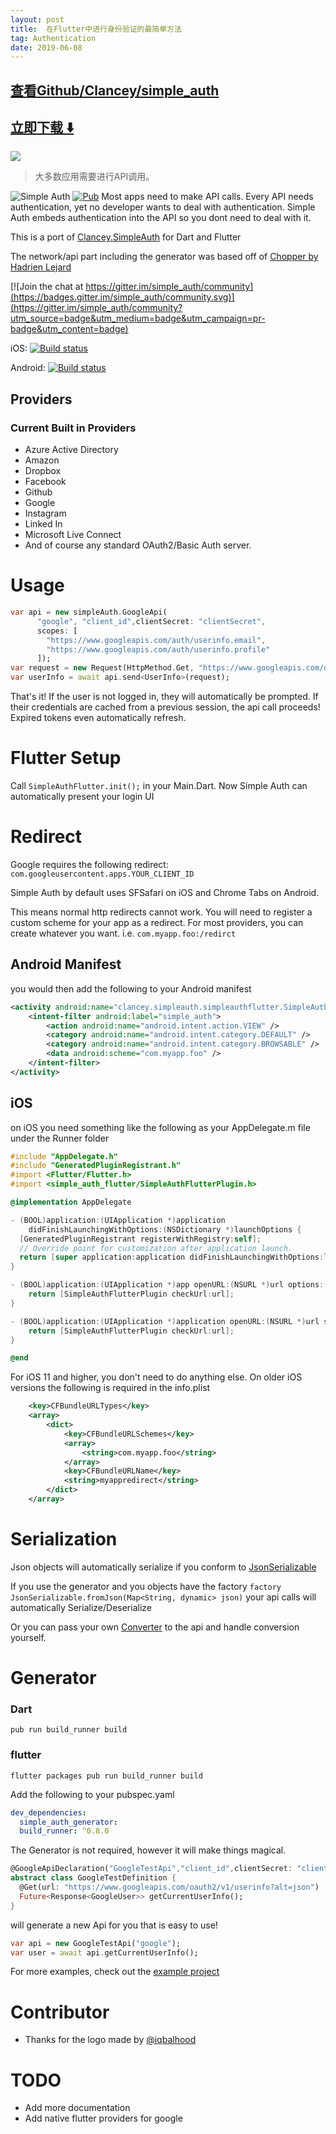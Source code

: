 ```yaml
---
layout: post
title:  在Flutter中进行身份验证的最简单方法
tag: Authentication
date: 2019-06-08
---
```


 

## [查看Github/Clancey/simple_auth](http://github.com/Clancey/simple_auth)
## [立即下载 ️⬇️ ](https://codeload.github.com/Clancey/simple_auth/zip/master) 


 
![](https://flutterawesome.com/content/images/2018/10/simple_auth.png)
 
>
> 大多数应用需要进行API调用。
>

 
![Simple Auth](https://github.com/Clancey/simple_auth/blob/master/logo.png)
[![Pub](https://img.shields.io/pub/v/simple_auth_flutter.svg)](https://pub.dartlang.org/packages/simple_auth_flutter)
Most apps need to make API calls. Every API needs authentication, yet no developer wants to deal with authentication. Simple Auth embeds authentication into the API so you dont need to deal with it.

This is a port of [Clancey.SimpleAuth](https://github.com/clancey/simpleauth) for Dart and Flutter

The network/api part including the generator was based off of [Chopper by Hadrien Lejard](https://github.com/lejard-h/chopper)

[![Join the chat at https://gitter.im/simple_auth/community](https://badges.gitter.im/simple_auth/community.svg)](https://gitter.im/simple_auth/community?utm_source=badge&utm_medium=badge&utm_campaign=pr-badge&utm_content=badge)

iOS: [![Build status](https://build.appcenter.ms/v0.1/apps/788e968e-4f7d-4c90-a662-9877cee9d85a/branches/master/badge)](https://appcenter.ms)

Android: [![Build status](https://build.appcenter.ms/v0.1/apps/339333fd-8d50-4694-ae98-eea0ec992d58/branches/master/badge)](https://appcenter.ms)

## Providers

### Current Built in Providers

- Azure Active Directory
- Amazon
- Dropbox
- Facebook
- Github
- Google
- Instagram
- Linked In
- Microsoft Live Connect
- And of course any standard OAuth2/Basic Auth server.

# Usage

```dart
var api = new simpleAuth.GoogleApi(
      "google", "client_id",clientSecret: "clientSecret",
      scopes: [
        "https://www.googleapis.com/auth/userinfo.email",
        "https://www.googleapis.com/auth/userinfo.profile"
      ]);
var request = new Request(HttpMethod.Get, "https://www.googleapis.com/oauth2/v1/userinfo?alt=json");
var userInfo = await api.send<UserInfo>(request);
```

That's it! If the user is not logged in, they will automatically be prompted. If their credentials are cached from a previous session, the api call proceeds! Expired tokens even automatically refresh.

# Flutter Setup

Call `SimpleAuthFlutter.init();` in your Main.Dart. Now Simple Auth can automatically present your login UI

# Redirect

Google requires the following redirect: `com.googleusercontent.apps.YOUR_CLIENT_ID`

Simple Auth by default uses SFSafari on iOS and Chrome Tabs on Android.

This means normal http redirects cannot work. You will need to register a custom scheme for your app as a redirect. For most providers, you can create whatever you want. i.e. `com.myapp.foo:/redirct`

## Android Manifest

you would then add the following to your Android manifest

```xml
<activity android:name="clancey.simpleauth.simpleauthflutter.SimpleAuthCallbackActivity" >
    <intent-filter android:label="simple_auth">
        <action android:name="android.intent.action.VIEW" />
        <category android:name="android.intent.category.DEFAULT" />
        <category android:name="android.intent.category.BROWSABLE" />
        <data android:scheme="com.myapp.foo" />
    </intent-filter>
</activity>
```

## iOS

on iOS you need something like the following as your AppDelegate.m file under the Runner folder

```objective-c
#include "AppDelegate.h"
#include "GeneratedPluginRegistrant.h"
#import <Flutter/Flutter.h>
#import <simple_auth_flutter/SimpleAuthFlutterPlugin.h>

@implementation AppDelegate

- (BOOL)application:(UIApplication *)application
    didFinishLaunchingWithOptions:(NSDictionary *)launchOptions {
  [GeneratedPluginRegistrant registerWithRegistry:self];
  // Override point for customization after application launch.
  return [super application:application didFinishLaunchingWithOptions:launchOptions];
}

- (BOOL)application:(UIApplication *)app openURL:(NSURL *)url options:(NSDictionary<UIApplicationOpenURLOptionsKey,id> *)options{
    return [SimpleAuthFlutterPlugin checkUrl:url];
}

- (BOOL)application:(UIApplication *)application openURL:(NSURL *)url sourceApplication:(NSString *)sourceApplication annotation:(id)annotation{
    return [SimpleAuthFlutterPlugin checkUrl:url];
}

@end

```

For iOS 11 and higher, you don't need to do anything else. On older iOS versions the following is required in the info.plist

```xml
	<key>CFBundleURLTypes</key>
	<array>
		<dict>
			<key>CFBundleURLSchemes</key>
			<array>
				<string>com.myapp.foo</string>
			</array>
			<key>CFBundleURLName</key>
			<string>myappredirect</string>
		</dict>
	</array>

```

# Serialization

Json objects will automatically serialize if you conform to [JsonSerializable](https://github.com/Clancey/simple_auth/blob/master/simple_auth/lib/src/jsonSerializable.dart)

If you use the generator and you objects have the factory `factory JsonSerializable.fromJson(Map<String, dynamic> json)` your api calls will automatically Serialize/Deserialize

Or you can pass your own [Converter](https://github.com/Clancey/simple_auth/blob/master/simple_auth/lib/src/converter.dart) to the api and handle conversion yourself.

# Generator

### Dart

```
pub run build_runner build
```

### flutter

```
flutter packages pub run build_runner build
```

Add the following to your pubspec.yaml

```yaml
dev_dependencies:
  simple_auth_generator:
  build_runner: ^0.8.0
```

The Generator is not required, however it will make things magical.

```dart
@GoogleApiDeclaration("GoogleTestApi","client_id",clientSecret: "client_secret", scopes: ["TestScope", "Scope2"])
abstract class GoogleTestDefinition {
  @Get(url: "https://www.googleapis.com/oauth2/v1/userinfo?alt=json")
  Future<Response<GoogleUser>> getCurrentUserInfo();
}

```

will generate a new Api for you that is easy to use!

```dart
var api = new GoogleTestApi("google");
var user = await api.getCurrentUserInfo();
```

For more examples, check out the [example project](https://github.com/Clancey/simple_auth/tree/master/simple_auth_flutter_example/lib/api_definitions)

# Contributor

- Thanks for the logo made by [@iqbalhood](https://github.com/iqbalhood)

# TODO

- Add more documentation
- Add native flutter providers for google

